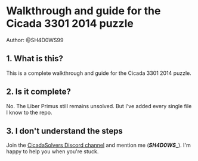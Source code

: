 # Walkthrough and guide for the Cicada 3301 2014 puzzle
Author: @SH4D0WS99

## 1. What is this?
This is a complete walkthrough and guide for the Cicada 3301 2014 puzzle.

## 2. Is it complete?
No. The Liber Primus still remains unsolved. But I've added every single file I know to the repo.

## 3. I don't understand the steps
Join the [CicadaSolvers Discord channel](https://discord.gg/eMmeaA9) and mention me (**_SH4D0WS__**). I'm happy to help you when you're stuck.

